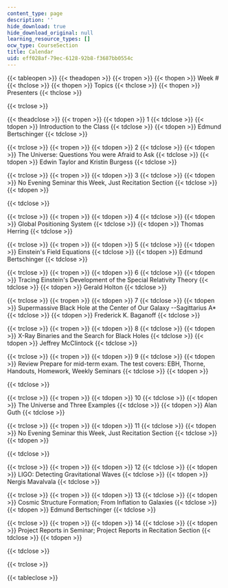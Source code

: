 ```yaml
---
content_type: page
description: ''
hide_download: true
hide_download_original: null
learning_resource_types: []
ocw_type: CourseSection
title: Calendar
uid: eff028af-79ec-6128-92b8-f3687bb0554c
---
```


{{< tableopen >}}
{{< theadopen >}}
{{< tropen >}}
{{< thopen >}}
Week #
{{< thclose >}}
{{< thopen >}}
Topics
{{< thclose >}}
{{< thopen >}}
Presenters
{{< thclose >}}

{{< trclose >}}

{{< theadclose >}}
{{< tropen >}}
{{< tdopen >}}
1
{{< tdclose >}}
{{< tdopen >}}
Introduction to the Class
{{< tdclose >}}
{{< tdopen >}}
Edmund Bertschinger
{{< tdclose >}}

{{< trclose >}}
{{< tropen >}}
{{< tdopen >}}
2
{{< tdclose >}}
{{< tdopen >}}
The Universe: Questions You were Afraid to Ask
{{< tdclose >}}
{{< tdopen >}}
Edwin Taylor and Kristin Burgess
{{< tdclose >}}

{{< trclose >}}
{{< tropen >}}
{{< tdopen >}}
3
{{< tdclose >}}
{{< tdopen >}}
No Evening Seminar this Week, Just Recitation Section
{{< tdclose >}}
{{< tdopen >}}

{{< tdclose >}}

{{< trclose >}}
{{< tropen >}}
{{< tdopen >}}
4
{{< tdclose >}}
{{< tdopen >}}
Global Positioning System
{{< tdclose >}}
{{< tdopen >}}
Thomas Herring
{{< tdclose >}}

{{< trclose >}}
{{< tropen >}}
{{< tdopen >}}
5
{{< tdclose >}}
{{< tdopen >}}
Einstein's Field Equations
{{< tdclose >}}
{{< tdopen >}}
Edmund Bertschinger
{{< tdclose >}}

{{< trclose >}}
{{< tropen >}}
{{< tdopen >}}
6
{{< tdclose >}}
{{< tdopen >}}
Tracing Einstein's Development of the Special Relativity Theory
{{< tdclose >}}
{{< tdopen >}}
Gerald Holton
{{< tdclose >}}

{{< trclose >}}
{{< tropen >}}
{{< tdopen >}}
7
{{< tdclose >}}
{{< tdopen >}}
Supermassive Black Hole at the Center of Our Galaxy --Sagittarius A\*
{{< tdclose >}}
{{< tdopen >}}
Frederick K. Baganoff
{{< tdclose >}}

{{< trclose >}}
{{< tropen >}}
{{< tdopen >}}
8
{{< tdclose >}}
{{< tdopen >}}
X-Ray Binaries and the Search for Black Holes
{{< tdclose >}}
{{< tdopen >}}
Jeffrey McClintock
{{< tdclose >}}

{{< trclose >}}
{{< tropen >}}
{{< tdopen >}}
9
{{< tdclose >}}
{{< tdopen >}}
Review Prepare for mid-term exam. The test covers: EBH, Thorne, Handouts, Homework, Weekly Seminars
{{< tdclose >}}
{{< tdopen >}}

{{< tdclose >}}

{{< trclose >}}
{{< tropen >}}
{{< tdopen >}}
10
{{< tdclose >}}
{{< tdopen >}}
The Universe and Three Examples
{{< tdclose >}}
{{< tdopen >}}
Alan Guth
{{< tdclose >}}

{{< trclose >}}
{{< tropen >}}
{{< tdopen >}}
11
{{< tdclose >}}
{{< tdopen >}}
No Evening Seminar this Week, Just Recitation Section
{{< tdclose >}}
{{< tdopen >}}

{{< tdclose >}}

{{< trclose >}}
{{< tropen >}}
{{< tdopen >}}
12
{{< tdclose >}}
{{< tdopen >}}
LIGO: Detecting Gravitational Waves
{{< tdclose >}}
{{< tdopen >}}
Nergis Mavalvala
{{< tdclose >}}

{{< trclose >}}
{{< tropen >}}
{{< tdopen >}}
13
{{< tdclose >}}
{{< tdopen >}}
Cosmic Structure Formation; From Inflation to Galaxies
{{< tdclose >}}
{{< tdopen >}}
Edmund Bertschinger
{{< tdclose >}}

{{< trclose >}}
{{< tropen >}}
{{< tdopen >}}
14
{{< tdclose >}}
{{< tdopen >}}
Project Reports in Seminar; Project Reports in Recitation Section
{{< tdclose >}}
{{< tdopen >}}

{{< tdclose >}}

{{< trclose >}}

{{< tableclose >}}